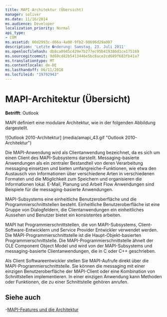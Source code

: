 ```yaml
---
title: MAPI-Architektur (Übersicht)
manager: soliver
ms.date: 11/16/2014
ms.audience: Developer
localization_priority: Normal
api_type:
- COM
ms.assetid: 00d2993c-d66a-4a00-9fb2-98696d29a007
description: 'Letzte �nderung: Samstag, 23. Juli 2011'
ms.openlocfilehash: db8ca0945c429e7b277ec95b419386d1ce175169
ms.sourcegitcommit: 9d60cd82b5413446e5bc8ace2cd689f683fb41a7
ms.translationtype: MT
ms.contentlocale: de-DE
ms.lasthandoff: 06/11/2018
ms.locfileid: "19792943"
---
```

# <a name="mapi-architecture-overview"></a>MAPI-Architektur (Übersicht)
 
**Betrifft**: Outlook 
  
MAPI definiert eine modulare Architektur, wie in der folgenden Abbildung dargestellt.  
  
![Outlook 2010-Architektur] (media/amapi_43.gif "Outlook 2010-Architektur")
  
Die MAPI-Anwendung wird als Clientanwendung bezeichnet, da es sich um einen Client des MAPI-Subsystems darstellt. Messaging-basierte Anwendungen als ein zentraler Bestandteil von deren Verarbeitung messaging einsetzen und bieten umfangreiche-Funktionen, wie etwa den Austausch von Informationen über verschiedene Arten in verschiedenen Formaten und die Möglichkeit zum Speichern und organisieren die Informationen lokal. E-Mail, Planung und Arbeit Flow Anwendungen sind Beispiele für die messaging-basierte Anwendungen.
  
MAPI-Subsystems eine einheitliche Benutzeroberfläche und die Programmierschnittstellen besteht. Einheitliche Benutzeroberfläche ist eine Gruppe von Dialogfeldern, die Clientanwendungen ein einheitliches Aussehen und Benutzer bietet ein konsistentes arbeiten.
  
MAPI hat Programmierschnittstellen, die von MAPI-Subsystems, Client-Software-Entwicklern und Service Provider Entwickler verwendet werden. Die MAPI-Programmierschnittstelle ist die Haupt-Objekt-basierten Programmierschnittstelle. Die MAPI-Programmierschnittstelle ähnelt der OLE Component Object Model und wird von der MAPI-Subsystems und messaging-basierte Clientanwendungen, die in C oder C++ geschrieben. 
  
Als Client Softwareentwickler stellen Sie MAPI-Aufrufe direkt über die MAPI-Programmierschnittstelle. Sie können die messaging mit einer einzigen Benutzeroberfläche der MAPI-Client oder eine Kombination von Schnittstellen implementieren. In einer einzigen Anwendung kann Methoden oder Funktionen, die zu einer Schnittstelle gehören anrufen.
  
## <a name="see-also"></a>Siehe auch

-[MAPI-Features und die Architektur](mapi-features-and-architecture.md)

